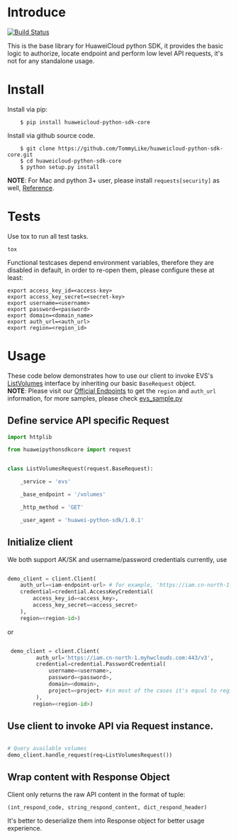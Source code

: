 # Introduce 
[![Build Status](https://travis-ci.org/TommyLike/huaweicloud-python-sdk-core.svg?branch=master)](https://travis-ci.org/TommyLike/huaweicloud-python-sdk-core)

This is the base library for HuaweiCloud python SDK, it provides the
basic logic to authorize, locate endpoint and perform low level API
requests, it's not for any standalone usage.

# Install

Install via pip:

```shell
    $ pip install huaweicloud-python-sdk-core
```

Install via github source code.

```shell
    $ git clone https://github.com/TommyLike/huaweicloud-python-sdk-core.git
    $ cd huaweicloud-python-sdk-core
    $ python setup.py install
```

**NOTE**: For Mac and python 3+ user, please install `requests[security]` as well,
[Reference](https://github.com/requests/requests/issues/3189).

# Tests

Use tox to run all test tasks.
```shell
tox
```
Functional testcases depend environment variables, therefore they are disabled
in default, in order to re-open them, please configure these at least:

```shell
export access_key_id=<access-key>
export access_key_secret=<secret-key>
export username=<username>
export password=<password>
export domain=<domain_name>
export auth_url=<auth_url>
export region=<region_id>
```


# Usage

These code below demonstrates how to use our client to invoke
EVS's [ListVolumes](https://support.huaweicloud.com/api-evs/zh-cn_topic_0058762430.html)
interface by inheriting
our basic ``BaseRequest`` object.  
**NOTE**: Please visit our [Official Endpoints](https://developer.huaweicloud.com/endpoint)
to get the ``region`` and ``auth_url`` information, for
more samples, please check [evs_sample.py](samples/evs_sample.py)

## Define service API specific Request
```python
import httplib

from huaweipythonsdkcore import request


class ListVolumesRequest(request.BaseRequest):

    _service = 'evs'

    _base_endpoint = '/volumes'

    _http_method = 'GET'

    _user_agent = 'huawei-python-sdk/1.0.1'
```
## Initialize client
We both support AK/SK and username/password credentials currently, use
```python

demo_client = client.Client(
    auth_url=<iam-endpoint-url> # for example, 'https://iam.cn-north-1.myhwclouds.com:443/v3',
    credential=credential.AccessKeyCredential(
        access_key_id=<access_key>,
        access_key_secret=<access_secret>
    ),
    region=<region-id>)
```
or
```python

 demo_client = client.Client(
         auth_url='https://iam.cn-north-1.myhwclouds.com:443/v3',
         credential=credential.PasswordCredential(
             username=<username>,
             password=<password>,
             domain=<domain>,
             project=<project> #in most of the cases it's equal to region
         ),
        region=<region-id>)
```
## Use client to invoke API via Request instance.
```python

# Query available volumes
demo_client.handle_request(req=ListVolumesRequest())
```

## Wrap content with Response Object
Client only returns the raw API content in the format of tuple:

    (int_respond_code, string_respond_content, dict_respond_header)

It's better to deserialize them into Response object for better usage experience.

